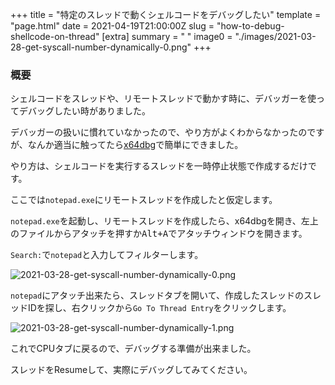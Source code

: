 +++
title = "特定のスレッドで動くシェルコードをデバッグしたい"
template = "page.html"
date = 2021-04-19T21:00:00Z
slug = "how-to-debug-shellcode-on-thread"
[extra]
summary = " "
image0 = "./images/2021-03-28-get-syscall-number-dynamically-0.png"
+++

### 概要

シェルコードをスレッドや、リモートスレッドで動かす時に、デバッガーを使ってデバッグしたい時がありました。

デバッガーの扱いに慣れていなかったので、やり方がよくわからなかったのですが、なんか適当に触ってたら[x64dbg](https://x64dbg.com/)で簡単にできました。

やり方は、シェルコードを実行するスレッドを一時停止状態で作成するだけです。

ここでは`notepad.exe`にリモートスレッドを作成したと仮定します。

`notepad.exe`を起動し、リモートスレッドを作成したら、x64dbgを開き、左上のファイルからアタッチを押すか<kbd>Alt+A</kbd>でアタッチウィンドウを開きます。

`Search:`で`notepad`と入力してフィルターします。

![2021-03-28-get-syscall-number-dynamically-0.png](../2021-03-28-get-syscall-number-dynamically-0.png)

`notepad`にアタッチ出来たら、スレッドタブを開いて、作成したスレッドのスレッドIDを探し、右クリックから`Go To Thread Entry`をクリックします。

![2021-03-28-get-syscall-number-dynamically-1.png](../2021-03-28-get-syscall-number-dynamically-1.png)

これでCPUタブに戻るので、デバッグする準備が出来ました。

スレッドをResumeして、実際にデバッグしてみてください。

